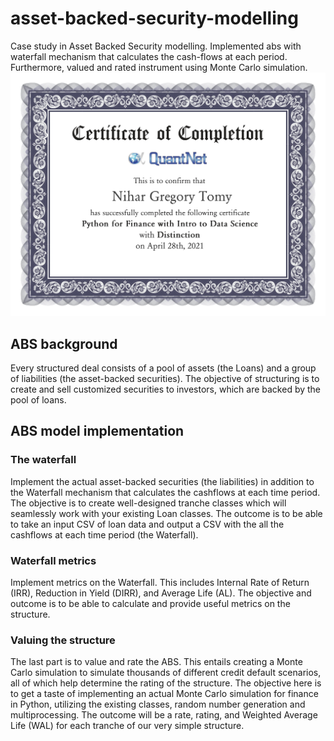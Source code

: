 # asset-backed-security-modelling
Case study in Asset Backed Security modelling. Implemented abs with waterfall mechanism that calculates the cash-flows at each period. Furthermore, valued and rated instrument using Monte Carlo simulation.
![](quantnet_certificate.jpg)

## ABS background
Every structured deal consists of a pool of assets (the Loans) and a group of liabilities (the asset-backed securities). The objective of structuring is to create and sell customized securities to investors, which are backed by the pool of loans.

## ABS model implementation
### The waterfall
Implement the actual asset-backed securities (the liabilities) in addition to the Waterfall mechanism that calculates the cashflows at each time period. The objective is to create well-designed tranche classes which will seamlessly work with your existing Loan classes. The outcome is to be able to take an input CSV of loan data and output a CSV with the all the cashflows at each time period (the Waterfall).

### Waterfall metrics
Implement metrics on the Waterfall. This includes Internal Rate of Return (IRR), Reduction in Yield (DIRR), and Average Life (AL). The objective and outcome is to be able to calculate and provide useful metrics on the structure.

### Valuing the structure
The last part is to value and rate the ABS. This entails creating a Monte Carlo simulation to simulate thousands of different credit default scenarios, all of which help determine the rating of the structure. The objective here is to get a taste of implementing an actual Monte Carlo simulation for finance in Python, utilizing the existing classes, random number generation and multiprocessing. The outcome will be a rate, rating, and Weighted Average Life (WAL) for each tranche of our very simple structure.

